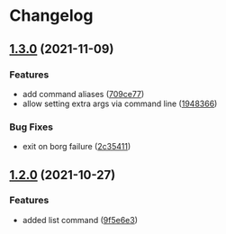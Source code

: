 # Changelog

## [1.3.0](https://www.github.com/SebastianSpeitel/bborg/compare/v1.2.0...v1.3.0) (2021-11-09)


### Features

* add command aliases ([709ce77](https://www.github.com/SebastianSpeitel/bborg/commit/709ce7736e2715dca9c08f48b71aed3c80f84e8c))
* allow setting extra args via command line ([1948366](https://www.github.com/SebastianSpeitel/bborg/commit/19483666a0a51bc98344ebf4c6289e0d9fa085d1))


### Bug Fixes

* exit on borg failure ([2c35411](https://www.github.com/SebastianSpeitel/bborg/commit/2c35411927d34b5d2b05a4d38cebd3540525bbef))

## [1.2.0](https://www.github.com/SebastianSpeitel/bborg/compare/v1.1.0...v1.2.0) (2021-10-27)


### Features

* added list command ([9f5e6e3](https://www.github.com/SebastianSpeitel/bborg/commit/9f5e6e3f00f8069aa9fbf7a0e3c6331e9435376e))
